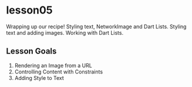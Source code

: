 # lesson05

Wrapping up our recipe! Styling text, NetworkImage and Dart Lists.
Styling text and adding images. Working with Dart Lists.

## Lesson Goals

1. Rendering an Image from a URL
2. Controlling Content with Constraints
3. Adding Style to Text
